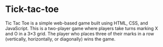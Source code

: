 # Tick-tac-toe
Tic Tac Toe is a simple web-based game built using HTML, CSS, and JavaScript. This is a two-player game where players take turns marking X and O in a 3×3 grid. The player who places three of their marks in a row (vertically, horizontally, or diagonally) wins the game.
